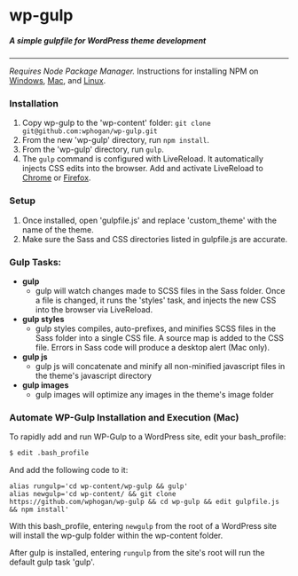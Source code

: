 # wp-gulp 
##### A simple gulpfile for WordPress theme development
------
*Requires Node Package Manager.* Instructions for installing NPM on [Windows](http://blog.teamtreehouse.com/install-node-js-npm-windows), [Mac](http://blog.teamtreehouse.com/install-node-js-npm-mac), and [Linux](http://blog.teamtreehouse.com/install-node-js-npm-linux).

### Installation
1. Copy wp-gulp to the 'wp-content' folder: `git clone git@github.com:wphogan/wp-gulp.git`
2. From the new 'wp-gulp' directory, run `npm install`.
3. From the 'wp-gulp' directory, run `gulp`.
4. The `gulp` command is configured with LiveReload. It automatically injects CSS edits into the browser. Add and activate LiveReload to [Chrome](https://chrome.google.com/webstore/detail/livereload/jnihajbhpnppcggbcgedagnkighmdlei?hl=en) or [Firefox](https://addons.mozilla.org/en-US/firefox/addon/livereload/).

### Setup
1. Once installed, open 'gulpfile.js' and replace 'custom_theme' with the name of the theme.
2. Make sure the Sass and CSS directories listed in gulpfile.js are accurate.


### Gulp Tasks:
- **gulp**
  - gulp will watch changes made to SCSS files in the Sass folder. Once a file is changed, it runs the 'styles' task, and injects the new CSS into the browser via LiveReload.
- **gulp styles**
  - gulp styles compiles, auto-prefixes, and minifies SCSS files in the Sass folder into a single CSS file. A source map is added to the CSS file. Errors in Sass code will produce a desktop alert (Mac only).
- **gulp js**
  - gulp js will concatenate and minify all non-minified javascript files in the theme's javascript directory
- **gulp images** 
  - gulp images will optimize any images in the theme's image folder

### Automate WP-Gulp Installation and Execution (Mac)
To rapidly add and run WP-Gulp to a WordPress site, edit your bash_profile:
```sh
$ edit .bash_profile
```
And add the following code to it:
```
alias rungulp='cd wp-content/wp-gulp && gulp' 
alias newgulp='cd wp-content/ && git clone https://github.com/wphogan/wp-gulp && cd wp-gulp && edit gulpfile.js && npm install'
```
With this bash_profile, entering `newgulp` from the root of a WordPress site will install the wp-gulp folder within the wp-content folder.

After gulp is installed, entering `rungulp` from the site's root will run the default gulp task 'gulp'.